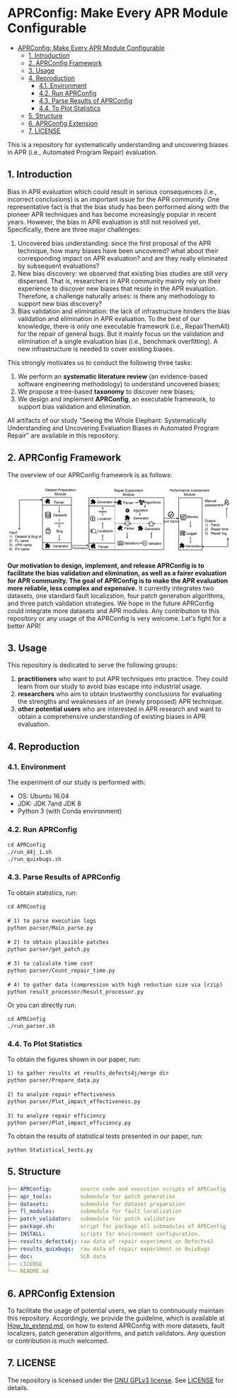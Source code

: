 # APRConfig: Make Every APR Module Configurable

- [APRConfig: Make Every APR Module Configurable](#aprconfig-make-every-apr-module-configurable)
  - [1. Introduction](#1-introduction)
  - [2. APRConfig Framework](#2-aprconfig-framework)
  - [3. Usage](#3-usage)
  - [4. Reproduction](#4-reproduction)
    - [4.1. Environment](#41-environment)
    - [4.2. Run APRConfig](#42-run-aprconfig)
    - [4.3. Parse Results of APRConfig](#43-parse-results-of-aprconfig)
    - [4.4. To Plot Statistics](#44-to-plot-statistics)
  - [5. Structure](#5-structure)
  - [6. APRConfig Extension](#6-aprconfig-extension)
  - [7. LICENSE](#7-license)

This is a repository for systematically understanding and uncovering biases in APR (i.e., Automated Program Repair) evaluation.

## 1. Introduction

Bias in APR evaluation which could result in serious consequences (i.e., incorrect conclusions) is an important issue for the APR community. One representative fact is that the bias study has been performed along with the pioneer APR techniques and has become increasingly popular in recent years. However, the bias in APR evaluation is still not resolved yet. Specifically, there are three major challenges:

1. Uncovered bias understanding: since the first proposal of the APR technique, how many biases have been uncovered? what about their corresponding impact on APR evaluation? and are they really eliminated by subsequent evaluations?
2. New bias discovery: we observed that existing bias studies are still very dispersed. That is, researchers in APR community mainly rely on their experience to discover new biases that reside in the APR evaluation. Therefore, a challenge naturally arises: is there any methodology to support new bias discovery?
3. Bias validation and elimination: the lack of infrastructure hinders the bias validation and elimination in APR evaluation. To the best of our knowledge, there is only one executable framework (i.e., RepairThemAll) for the repair of general bugs. But it mainly focus on the validation and elimination of a single evaluation bias (i.e., benchmark overfitting). A new infrastructure is needed to cover existing biases.

This strongly motivates us to conduct the following three tasks:

1. We perform an **systematic literature review** (an evidence-based software engineering methodology) to understand uncovered biases;
2. We propose a tree-based **taxonomy** to discover new biases;
3. We design and implement **APRConfig**, an executable framework, to support bias validation and elimination.

All artifacts of our study "Seeing the Whole Elephant: Systematically Understanding and Uncovering Evaluation Biases in Automated Program Repair" are available in this repository.

## 2. APRConfig Framework

The overview of our APRConfig framework is as follows:

![APRConfig_architecture](./doc/figs/APRConfig_architecture.jpg)

**Our motivation to design, implement, and release APRConfig is to facilitate the bias validation and elimination, as well as a fairer evaluation for APR community. The goal of APRConfig is to make the APR evaluation more reliable, less complex and expensive.** It currently integrates two datasets, one standard fault localization, four patch generation algorithms, and three patch validation strategies. We hope in the future APRConfig could integrate more datasets and APR modules. Any contribution to this repository or any usage of the APRConfig is very welcome. Let's fight for a better APR!

## 3. Usage

This repository is dedicated to serve the following groups:

1. **practitioners** who want to put APR techniques into practice. They could learn from our study to avoid bias escape into industrial usage.
2. **researchers** who aim to obtain trustworthy conclusions for evaluating the strengths and weaknesses of an (newly proposed) APR technique.
3. **other potential users** who are interested in APR research and want to obtain a comprehensive understanding of existing biases in APR evaluation.

## 4. Reproduction

### 4.1. Environment

The experiment of our study is performed with:

- OS: Ubuntu 16.04
- JDK: JDK 7and JDK 8
- Python 3 (with Conda environment)

### 4.2. Run APRConfig

```shell
cd APRConfig
./run_d4j_1.sh
./run_quixbugs.sh
```

### 4.3. Parse Results of APRConfig

To obtain statistics, run:

```shell
cd APRConfig

# 1) to parse execution logs
python parser/Main_parse.py

# 2) to obtain plausible patches
python parser/get_patch.py

# 3) to calculate time cost
python parser/Count_repair_time.py

# 4) to gather data (compression with high reduction size via lrzip)
python result_processor/Result_processor.py
```

Or you can directly run:

```shell
cd APRConfig
./run_parser.sh
```

### 4.4. To Plot Statistics

To obtain the figures shown in our paper, run:

```shell
1) to gather results at results_defects4j/merge dir
python parser/Prepare_data.py

2) to analyze repair effectiveness
python parser/Plot_impact_effectiveness.py

3) to analyze repair efficiency
python parser/Plot_impact_efficiency.py
```

To obtain the results of statistical tests presented in our paper, run:

```shell
python Statistical_tests.py
```

## 5. Structure

```yaml
├── APRConfig:         source code and execution scripts of APRConfig
├── apr_tools:         submodule for patch generation
├── datasets:          submodule for dataset preparation
├── fl_modules:        submodule for fault localization
├── patch_validator:   submodule for patch validation
├── package.sh:        script for package all submodules of APRConfig
├── INSTALL:           scripts for environment configuration.
├── results_defects4j: raw data of repair experiment on Defects4J
├── results_quixbugs:  raw data of repair experiment on QuixBugs
├── doc:               SLR data
├── LICENSE
└── README.md
```

## 6. APRConfig Extension

<!-- Integrating more APR-related components or techniques (e.g., dataset, fault localization) into APRConfig is easy to operate. We have integrated [Deptest](https://github.com/DehengYang/dataset_purification) tool into APRConfig by adding [Deptest.py](./APRConfig/apr/Deptest.py) and placing Deptest repository in [our apr_tool directory](./apr_tools). This could be a typical example for users to add more extensions into APRConig. -->

To facilitate the usage of potential users, we plan to continuously maintain this repository. Accordingly, we provide the guideline, which is available at [How_to_extend.md](./How_to_extend.md), on how to extend APRConfig with more datasets, fault localizers, patch generation algorithms, and patch validators. Any question or contribution is much welcomed.

## 7. LICENSE

The repository is licensed under the [GNU GPLv3 license](https://www.gnu.org/licenses/gpl-3.0-standalone.html). See [LICENSE](./LICENSE) for details.

